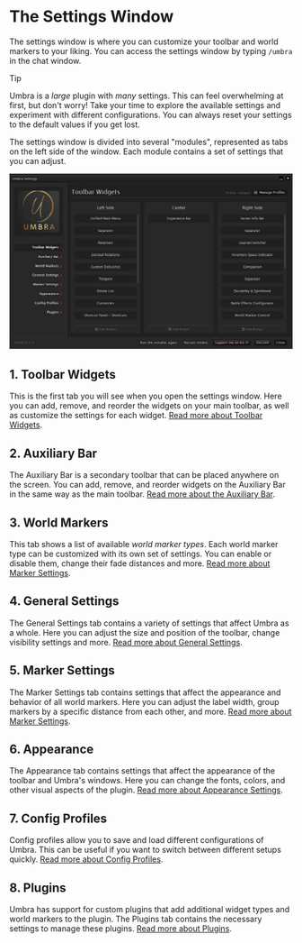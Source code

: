 # The Settings Window

The settings window is where you can customize your toolbar and world markers to your liking. You can access the
settings window by typing `/umbra` in the chat window.

> [!TIP]
> Umbra is a _large_ plugin with _many_ settings. This can feel overwhelming at first, but don't worry! Take your time
> to explore the available settings and experiment with different configurations. You can always reset your settings to
> the default values if you get lost.

The settings window is divided into several "modules", represented as tabs on the left side of the window. Each module
contains a set of settings that you can adjust.

![](images/docs/umbra-settings.png)

## 1. Toolbar Widgets

This is the first tab you will see when you open the settings window. Here you can add, remove, and reorder the widgets
on your main toolbar, as well as customize the settings for each widget.
[Read more about Toolbar Widgets](#toolbar/introduction).

## 2. Auxiliary Bar

The Auxiliary Bar is a secondary toolbar that can be placed anywhere on the screen. You can add, remove, and reorder
widgets on the Auxiliary Bar in the same way as the main toolbar.
[Read more about the Auxiliary Bar](#toolbar/auxiliary-bar).

## 3. World Markers

This tab shows a list of available _world marker types_. Each world marker type can be customized with its own set of
settings. You can enable or disable them, change their fade distances and more.
[Read more about Marker Settings](#markers/marker-types).

## 4. General Settings

The General Settings tab contains a variety of settings that affect Umbra as a whole. Here you can adjust the size and
position of the toolbar, change visibility settings and more.
[Read more about General Settings](#toolbar/toolbar-settings).

## 5. Marker Settings

The Marker Settings tab contains settings that affect the appearance and behavior of all world markers. Here you can
adjust the label width, group markers by a specific distance from each other, and more.
[Read more about Marker Settings](#markers/world-marker-setup).

## 6. Appearance

The Appearance tab contains settings that affect the appearance of the toolbar and Umbra's windows. Here you can change
the fonts, colors, and other visual aspects of the plugin.
[Read more about Appearance Settings](#customization/appearance).

## 7. Config Profiles

Config profiles allow you to save and load different configurations of Umbra. This can be useful if you want to switch
between different setups quickly. [Read more about Config Profiles](#basics/config-profiles).

## 8. Plugins

Umbra has support for custom plugins that add additional widget types and world markers to the plugin. The Plugins tab
contains the necessary settings to manage these plugins. [Read more about Plugins](#/customization/plugins).
